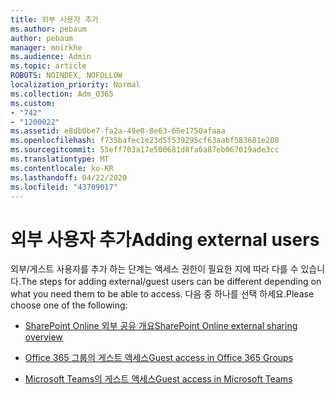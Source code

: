 ```yaml
---
title: 외부 사용자 추가
ms.author: pebaum
author: pebaum
manager: mnirkhe
ms.audience: Admin
ms.topic: article
ROBOTS: NOINDEX, NOFOLLOW
localization_priority: Normal
ms.collection: Adm_O365
ms.custom:
- "742"
- "1200022"
ms.assetid: e8db0be7-fa2a-49e0-8e63-65e1750afaaa
ms.openlocfilehash: f735bafec1e23d5f539295cf63aabf583681e208
ms.sourcegitcommit: 55eff703a17e500681d8fa6a87eb067019ade3cc
ms.translationtype: MT
ms.contentlocale: ko-KR
ms.lasthandoff: 04/22/2020
ms.locfileid: "43709017"
---
```

# <a name="adding-external-users"></a><span data-ttu-id="72d96-102">외부 사용자 추가</span><span class="sxs-lookup"><span data-stu-id="72d96-102">Adding external users</span></span>

<span data-ttu-id="72d96-103">외부/게스트 사용자를 추가 하는 단계는 액세스 권한이 필요한 지에 따라 다를 수 있습니다.</span><span class="sxs-lookup"><span data-stu-id="72d96-103">The steps for adding external/guest users can be different depending on what you need them to be able to access.</span></span> <span data-ttu-id="72d96-104">다음 중 하나를 선택 하세요.</span><span class="sxs-lookup"><span data-stu-id="72d96-104">Please choose one of the following:</span></span>
  
- [<span data-ttu-id="72d96-105">SharePoint Online 외부 공유 개요</span><span class="sxs-lookup"><span data-stu-id="72d96-105">SharePoint Online external sharing overview</span></span>](https://docs.microsoft.com/sharepoint/external-sharing-overview)

- [<span data-ttu-id="72d96-106">Office 365 그룹의 게스트 액세스</span><span class="sxs-lookup"><span data-stu-id="72d96-106">Guest access in Office 365 Groups</span></span>](https://support.office.com/article/guest-access-in-office-365-groups-bfc7a840-868f-4fd6-a390-f347bf51aff6)

- [<span data-ttu-id="72d96-107">Microsoft Teams의 게스트 액세스</span><span class="sxs-lookup"><span data-stu-id="72d96-107">Guest access in Microsoft Teams</span></span>](https://docs.microsoft.com/microsoftteams/guest-access-checklist)
